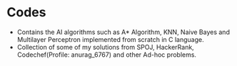 # Codes
* Contains the AI algorithms such as A* Algorithm, KNN, Naive Bayes and Multilayer Perceptron implemented from scratch in C language.
* Collection of some of my solutions from SPOJ, HackerRank, Codechef(Profile: anurag_6767) and other Ad-hoc problems.
